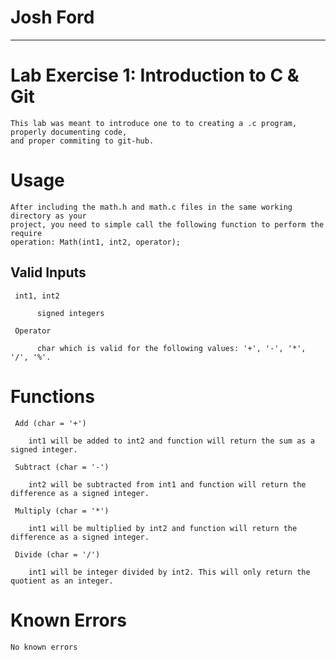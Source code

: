 # Josh Ford
________________________________________________________________________________
#

# Lab Exercise 1: Introduction to C & Git
```
This lab was meant to introduce one to to creating a .c program, properly documenting code,
and proper commiting to git-hub.
```

#  Usage

```
After including the math.h and math.c files in the same working directory as your
project, you need to simple call the following function to perform the require
operation: Math(int1, int2, operator);
```

## Valid Inputs

```
 int1, int2

      signed integers

 Operator

      char which is valid for the following values: '+', '-', '*', '/', '%'.
```

# Functions

```
 Add (char = '+')

    int1 will be added to int2 and function will return the sum as a signed integer.

 Subtract (char = '-')

    int2 will be subtracted from int1 and function will return the difference as a signed integer.

 Multiply (char = '*')

    int1 will be multiplied by int2 and function will return the difference as a signed integer.

 Divide (char = '/')

    int1 will be integer divided by int2. This will only return the quotient as an integer.
```

# Known Errors
```No known errors```
